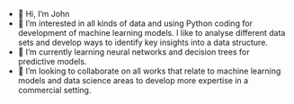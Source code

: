 - 👋 Hi, I’m John
- 👀 I’m interested in all kinds of data and using Python coding for development of machine learning models. I like to analyse different data sets and develop ways to identify key insights into a data structure. 
- 🌱 I’m currently learning neural networks and decision trees for predictive models. 
- 💞️ I’m looking to collaborate on all works that relate to machine learning models and data science areas to develop more expertise in a commercial setting. 

